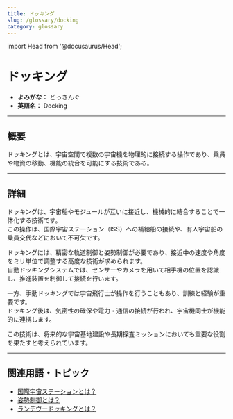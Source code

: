 ```yaml
---
title: ドッキング
slug: /glossary/docking
category: glossary
---
```


import Head from '@docusaurus/Head';

<Head>
  <script type="application/ld+json">
    {`{
      "@context": "https://schema.org",
      "@type": "DefinedTerm",
      "name": "ドッキング",
      "inDefinedTermSet": "https://www.space-portal.org",
      "termCode": "glossary/docking",
      "description": "ドッキングとは、宇宙空間で複数の宇宙機を物理的に接続する操作であり、乗員や物資の移動、機能の統合を可能にする技術である。",
      "url": "https://www.space-portal.org/docs/glossary/docking"
    }`}
  </script>
</Head>

# ドッキング

- **よみがな：** どっきんぐ  
- **英語名：** Docking  

---

## 概要

ドッキングとは、宇宙空間で複数の宇宙機を物理的に接続する操作であり、乗員や物資の移動、機能の統合を可能にする技術である。

---

## 詳細

ドッキングは、宇宙船やモジュールが互いに接近し、機械的に結合することで一体化する技術です。  
この操作は、国際宇宙ステーション（ISS）への補給船の接続や、有人宇宙船の乗員交代などにおいて不可欠です。  

ドッキングには、精密な軌道制御と姿勢制御が必要であり、接近中の速度や角度をミリ単位で調整する高度な技術が求められます。  
自動ドッキングシステムでは、センサーやカメラを用いて相手機の位置を認識し、推進装置を制御して接続を行います。  

一方、手動ドッキングでは宇宙飛行士が操作を行うこともあり、訓練と経験が重要です。  
ドッキング後は、気密性の確保や電力・通信の接続が行われ、宇宙機同士が機能的に連携します。  

この技術は、将来的な宇宙基地建設や長期探査ミッションにおいても重要な役割を果たすと考えられています。

---

## 関連用語・トピック

- [国際宇宙ステーションとは？](/docs/satellite/index/iss)  
- [姿勢制御とは？](/docs/control/technology/attitude-control)  
- [ランデヴードッキングとは？](/docs/control/technology/rendezvous-docking)  
